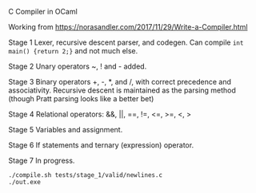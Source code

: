 C Compiler in OCaml

Working from 
https://norasandler.com/2017/11/29/Write-a-Compiler.html

Stage 1
Lexer, recursive descent parser, and codegen.
Can compile ```int main() {return 2;}``` and not much else.

Stage 2
Unary operators ~, ! and - added.

Stage 3
Binary operators +, -, *, and /, with correct precedence and associativity.
Recursive descent is maintained as the parsing method (though Pratt parsing looks like a better bet)

Stage 4
Relational operators: &&, ||, ==, !=, <=, >=, <, >

Stage 5
Variables and assignment.

Stage 6
If statements and ternary (expression) operator.

Stage 7
In progress.


```
./compile.sh tests/stage_1/valid/newlines.c
./out.exe
```
